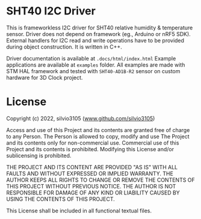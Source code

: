 
# SHT40 I2C Driver

This is frameworkless I2C driver for SHT40 relative humidity & temperature sensor.
Driver does not depend on framework (eg., Arduino or nRF5 SDK). External handlers for I2C read and write operations have to be provided during object construction. It is written in C++.

Driver documentation is available at `.docs/html/index.html`
Example applications are available at `examples` folder. All examples are made with STM HAL framework and tested with `SHT40-AD1B-R2` sensor on custom hardware for 3D Clock project.

# License

Copyright (c) 2022, silvio3105 (www.github.com/silvio3105)

Access and use of this Project and its contents are granted free of charge to any Person.
The Person is allowed to copy, modify and use The Project and its contents only for non-commercial use.
Commercial use of this Project and its contents is prohibited.
Modifying this License and/or sublicensing is prohibited.

THE PROJECT AND ITS CONTENT ARE PROVIDED "AS IS" WITH ALL FAULTS AND WITHOUT EXPRESSED OR IMPLIED WARRANTY.
THE AUTHOR KEEPS ALL RIGHTS TO CHANGE OR REMOVE THE CONTENTS OF THIS PROJECT WITHOUT PREVIOUS NOTICE.
THE AUTHOR IS NOT RESPONSIBLE FOR DAMAGE OF ANY KIND OR LIABILITY CAUSED BY USING THE CONTENTS OF THIS PROJECT.

This License shall be included in all functional textual files.